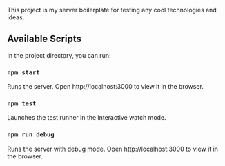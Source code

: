 This project is my server boilerplate for testing any cool technologies and ideas.

## Available Scripts
In the project directory, you can run:

### `npm start`

Runs the server.
Open http://localhost:3000 to view it in the browser.

### `npm test`

Launches the test runner in the interactive watch mode.

### `npm run debug`

Runs the server with debug mode.
Open http://localhost:3000 to view it in the browser.
